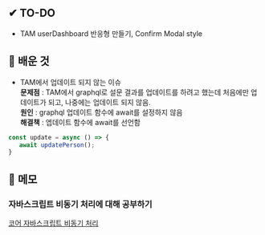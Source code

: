 ## ✔ TO-DO
- TAM userDashboard 반응형 만들기, Confirm Modal style


## 💾 배운 것
- TAM에서 업데이트 되지 않는 이슈  
 **문제점** : TAM에서 graphql로 설문 결과를 업데이트를 하려고 했는데 처음에만 업데이트가 되고, 나중에는 업데이트 되지 않음.  
 **원인** : graphql 업데이트 함수에 await를 설정하지 않음  
 **해결책** : 엡데이트 함수에 await를 선언함
 ```javascript
 const update = async () => {
    await updatePerson();
 }
 ```

## 📝 메모
### 자바스크립트 비동기 처리에 대해 공부하기  
  [코어 자바스크립트 비동기 처리](https://ko.javascript.info/async)